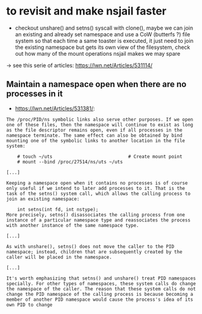 # to revisit and make nsjail faster

- checkout unshare() and setns() syscall with clone(), maybe we can join an existing and already set namespace and use a CoW (butterfs ?) file system so that each time a same toaster is executed, it just need to join the existing namespace but gets its own view of the filesystem, check out how many of the mount operations nsjail makes we may spare

-> see this serie of articles: https://lwn.net/Articles/531114/

## Maintain a namespace open when there are no processes in it

- https://lwn.net/Articles/531381/:

```
The /proc/PID/ns symbolic links also serve other purposes. If we open one of these files, then the namespace will continue to exist as long as the file descriptor remains open, even if all processes in the namespace terminate. The same effect can also be obtained by bind mounting one of the symbolic links to another location in the file system:

    # touch ~/uts                            # Create mount point
    # mount --bind /proc/27514/ns/uts ~/uts

[...]

Keeping a namespace open when it contains no processes is of course only useful if we intend to later add processes to it. That is the task of the setns() system call, which allows the calling process to join an existing namespace:

    int setns(int fd, int nstype);
More precisely, setns() disassociates the calling process from one instance of a particular namespace type and reassociates the process with another instance of the same namespace type.

[...]

As with unshare(), setns() does not move the caller to the PID namespace; instead, children that are subsequently created by the caller will be placed in the namespace.

[...]

It's worth emphasizing that setns() and unshare() treat PID namespaces specially. For other types of namespaces, these system calls do change the namespace of the caller. The reason that these system calls do not change the PID namespace of the calling process is because becoming a member of another PID namespace would cause the process's idea of its own PID to change
```